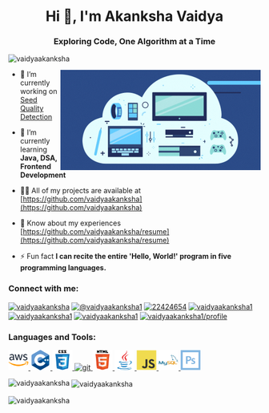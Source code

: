 <h1 align="center">Hi 👋, I'm Akanksha Vaidya</h1>
<h3 align="center">Exploring Code, One Algorithm at a Time</h3>

<p align="left"> <img src="https://komarev.com/ghpvc/?username=vaidyaakanksha&label=Profile%20views&color=0e75b6&style=flat" alt="vaidyaakanksha" /> </p>
<img align="right" alt="coding" width ="400" src="https://github.com/vaidyaakanksha/vaidyaakanksha/blob/main/OSFi.gif">

- 🔭 I’m currently working on [Seed Quality Detection](https://github.com/vaidyaakanksha/seeddetection)

- 🌱 I’m currently learning **Java, DSA, Frontend Development**

- 👨‍💻 All of my projects are available at [https://github.com/vaidyaakanksha](https://github.com/vaidyaakanksha)

- 📄 Know about my experiences [https://github.com/vaidyaakanksha/resume](https://github.com/vaidyaakanksha/resume)

- ⚡ Fun fact **I can recite the entire 'Hello, World!' program in five programming languages.**

<h3 align="left">Connect with me:</h3>
<p align="left">
<a href="https://linkedin.com/in/vaidyaakanksha" target="blank"><img align="center" src="https://raw.githubusercontent.com/rahuldkjain/github-profile-readme-generator/master/src/images/icons/Social/linked-in-alt.svg" alt="vaidyaakanksha" height="30" width="40" /></a>
<a href="https://medium.com/@vaidyaakanksha1" target="blank"><img align="center" src="https://raw.githubusercontent.com/rahuldkjain/github-profile-readme-generator/master/src/images/icons/Social/medium.svg" alt="@vaidyaakanksha1" height="30" width="40" /></a>
<a href="https://www.codechef.com/users/22424654" target="blank"><img align="center" src="https://cdn.jsdelivr.net/npm/simple-icons@3.1.0/icons/codechef.svg" alt="22424654" height="30" width="40" /></a>
<a href="https://www.hackerrank.com/vaidyaakanksha1" target="blank"><img align="center" src="https://raw.githubusercontent.com/rahuldkjain/github-profile-readme-generator/master/src/images/icons/Social/hackerrank.svg" alt="vaidyaakanksha1" height="30" width="40" /></a>
<a href="https://codeforces.com/profile/vaidyaakanksha1" target="blank"><img align="center" src="https://raw.githubusercontent.com/rahuldkjain/github-profile-readme-generator/master/src/images/icons/Social/codeforces.svg" alt="vaidyaakanksha1" height="30" width="40" /></a>
<a href="https://www.leetcode.com/vaidyaakanksha1" target="blank"><img align="center" src="https://raw.githubusercontent.com/rahuldkjain/github-profile-readme-generator/master/src/images/icons/Social/leet-code.svg" alt="vaidyaakanksha1" height="30" width="40" /></a>
<a href="https://auth.geeksforgeeks.org/user/vaidyaakanksha1/profile" target="blank"><img align="center" src="https://raw.githubusercontent.com/rahuldkjain/github-profile-readme-generator/master/src/images/icons/Social/geeks-for-geeks.svg" alt="vaidyaakanksha1/profile" height="30" width="40" /></a>
</p>

<h3 align="left">Languages and Tools:</h3>
<p align="left"> <a href="https://aws.amazon.com" target="_blank" rel="noreferrer"> <img src="https://raw.githubusercontent.com/devicons/devicon/master/icons/amazonwebservices/amazonwebservices-original-wordmark.svg" alt="aws" width="40" height="40"/> </a> <a href="https://www.w3schools.com/cpp/" target="_blank" rel="noreferrer"> <img src="https://raw.githubusercontent.com/devicons/devicon/master/icons/cplusplus/cplusplus-original.svg" alt="cplusplus" width="40" height="40"/> </a> <a href="https://www.w3schools.com/css/" target="_blank" rel="noreferrer"> <img src="https://raw.githubusercontent.com/devicons/devicon/master/icons/css3/css3-original-wordmark.svg" alt="css3" width="40" height="40"/> </a> <a href="https://git-scm.com/" target="_blank" rel="noreferrer"> <img src="https://www.vectorlogo.zone/logos/git-scm/git-scm-icon.svg" alt="git" width="40" height="40"/> </a> <a href="https://www.w3.org/html/" target="_blank" rel="noreferrer"> <img src="https://raw.githubusercontent.com/devicons/devicon/master/icons/html5/html5-original-wordmark.svg" alt="html5" width="40" height="40"/> </a> <a href="https://www.java.com" target="_blank" rel="noreferrer"> <img src="https://raw.githubusercontent.com/devicons/devicon/master/icons/java/java-original.svg" alt="java" width="40" height="40"/> </a> <a href="https://developer.mozilla.org/en-US/docs/Web/JavaScript" target="_blank" rel="noreferrer"> <img src="https://raw.githubusercontent.com/devicons/devicon/master/icons/javascript/javascript-original.svg" alt="javascript" width="40" height="40"/> </a> <a href="https://www.mysql.com/" target="_blank" rel="noreferrer"> <img src="https://raw.githubusercontent.com/devicons/devicon/master/icons/mysql/mysql-original-wordmark.svg" alt="mysql" width="40" height="40"/> </a> <a href="https://www.photoshop.com/en" target="_blank" rel="noreferrer"> <img src="https://raw.githubusercontent.com/devicons/devicon/master/icons/photoshop/photoshop-line.svg" alt="photoshop" width="40" height="40"/> </a> </p>

<p><img align="left" src="https://github-readme-stats.vercel.app/api/top-langs?username=vaidyaakanksha&show_icons=true&locale=en&layout=compact" alt="vaidyaakanksha" /></p>

<p>&nbsp;<img align="center" src="https://github-readme-stats.vercel.app/api?username=vaidyaakanksha&show_icons=true&locale=en" alt="vaidyaakanksha" /></p>

<p><img align="center" src="https://github-readme-streak-stats.herokuapp.com/?user=vaidyaakanksha&" alt="vaidyaakanksha" /></p>
